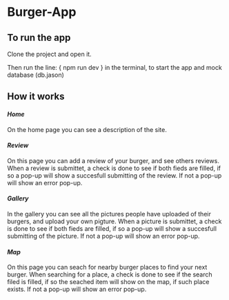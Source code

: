 # Burger-App

## To run the app
Clone the project and open it.

Then run the line: { npm run dev }
in the terminal, to start the app and mock database (db.jason)

## How it works

#### *Home*
On the home page you can see a description of the site.

#### *Review*
On this page you can add a review of your burger, and see others reviews.
When a review is submittet, a check is done to see if both fieds are filled, 
if so a pop-up will show a succesfull submitting of the review. If not a pop-up will show an error pop-up.

#### *Gallery*
In the gallery you can see all the pictures people have uploaded of their burgers, and upload your own pigture.
When a picture is submittet, a check is done to see if both fieds are filled, 
if so a pop-up will show a succesfull submitting of the picture. If not a pop-up will show an error pop-up.

#### *Map*
On this page you can seach for nearby burger places to find your next burger.
When searching for a place, a check is done to see if the search filed is filled, 
if so the seached item will show on the map, if such place exists. If not a pop-up will show an error pop-up.
